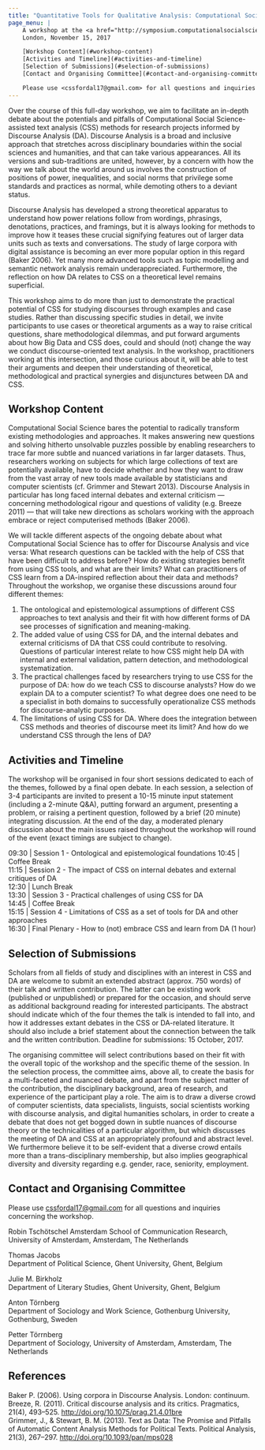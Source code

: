 ```yaml
---
title: "Quantitative Tools for Qualitative Analysis: Computational Social Science meets Discourse Analysis"
page_menu: |
    A workshop at the <a href="http://symposium.computationalsocialscience.eu/" style="font-weight: normal;">European Symposium Series on Societal Challenges in Computational Social Science</a>  
    London, November 15, 2017

    [Workshop Content](#workshop-content)  
    [Activities and Timeline](#activities-and-timeline)  
    [Selection of Submissions](#selection-of-submissions)  
    [Contact and Organising Committee](#contact-and-organising-committee)  

    Please use <cssfordal17@gmail.com> for all questions and inquiries concerning the workshop. Deadline for submissions: 15 October, 2017.
---
```


Over the course of this full-day workshop, we aim to facilitate an in-depth debate about the potentials and pitfalls of Computational Social Science-assisted text analysis (CSS) methods for research projects informed by Discourse Analysis (DA). Discourse Analysis is a broad and inclusive approach that stretches across disciplinary boundaries within the social sciences and humanities, and that can take various appearances. All its versions and sub-traditions are united, however, by a concern with how the way we talk about the world around us involves the construction of positions of power, inequalities, and social norms that privilege some standards and practices as normal, while demoting others to a deviant status. 

Discourse Analysis has developed a strong theoretical apparatus to understand how power relations follow from wordings, phrasings, denotations, practices, and framings, but it is always looking for methods to improve how it teases these crucial signifying features out of larger data units such as texts and conversations. The study of large corpora with digital assistance is becoming an ever more popular option in this regard (Baker 2006). Yet many more advanced tools such as topic modelling and semantic network analysis remain underappreciated. Furthermore, the reflection on how DA relates to CSS on a theoretical level remains superficial. 

This workshop aims to do more than just to demonstrate the practical potential of CSS for studying discourses through examples and case studies. Rather than discussing specific studies in detail, we invite participants to use cases or theoretical arguments as a way to raise critical questions, share methodological dilemmas, and put forward arguments about how Big Data and CSS does, could and should (not) change the way we conduct discourse-oriented text analysis. In the workshop, practitioners working at this intersection, and those curious about it, will be able to test their arguments and deepen their understanding of theoretical, methodological and practical synergies and disjunctures between DA and CSS.

## Workshop Content
Computational Social Science bares the potential to radically transform existing methodologies and approaches. It makes answering new questions and solving hitherto unsolvable puzzles possible by enabling researchers to trace far more subtle and nuanced variations in far larger datasets. Thus, researchers working on subjects for which large collections of text are potentially available, have to decide whether and how they want to draw from the vast array of new tools made available by statisticians and computer scientists (cf. Grimmer and Stewart 2013). Discourse Analysis in particular has long faced internal debates and external criticism — concerning methodological rigour and questions of validity (e.g. Breeze 2011) — that will take new directions as scholars working with the approach embrace or reject computerised methods (Baker 2006).

We will tackle different aspects of the ongoing debate about what Computational Social Science has to offer for Discourse Analysis and vice versa: What research questions can be tackled with the help of CSS that have been difficult to address before? How do existing strategies benefit from using CSS tools, and what are their limits? What can practitioners of CSS learn from a DA-inspired reflection about their data and methods? Throughout the workshop, we organise these discussions around four different themes:  
1. The ontological and epistemological assumptions of different CSS approaches to text analysis and their fit with how different forms of DA see processes of signification and meaning-making. 
2. The added value of using CSS for DA, and the internal debates and external criticisms of DA that CSS could contribute to resolving. Questions of particular interest relate to how CSS might help DA with internal and external validation, pattern detection, and methodological systematization.
3. The practical challenges faced by researchers trying to use CSS for the purpose of DA: how do we teach CSS to discourse analysts? How do we explain DA to a computer scientist? To what degree does one need to be a specialist in both domains to successfully operationalize CSS methods for discourse-analytic purposes.  
4. The limitations of using CSS for DA. Where does the integration between CSS methods and theories of discourse meet its limit? And how do we understand CSS through the lens of DA? 

## Activities and Timeline
The workshop will be organised in four short sessions dedicated to each of the themes, followed by a final open debate. In each session, a selection of 3-4 participants are invited to present a 10-15 minute input statement (including a 2-minute Q&A), putting forward an argument, presenting a problem, or raising a pertinent question, followed by a brief (20 minute) integrating discussion. At the end of the day, a moderated plenary discussion about the main issues raised throughout the workshop will round of the event (exact timings are subject to change).

09:30 | Session 1 - Ontological and epistemological foundations 
10:45 | Coffee Break  
11:15 | Session 2 - The impact of CSS on internal debates and external critiques of DA  
12:30 | Lunch Break  
13:30 | Session 3 - Practical challenges of using CSS for DA  
14:45 | Coffee Break  
15:15 | Session 4 - Limitations of CSS as a set of tools for DA and other approaches  
16:30 | Final Plenary - How to (not) embrace CSS and learn from DA  (1 hour)

## Selection of Submissions
Scholars from all fields of study and disciplines with an interest in CSS and DA are welcome to submit an extended abstract (approx. 750 words) of their talk and written contribution. The latter can be existing work (published or unpublished) or prepared for the occasion, and should serve as additional background reading for interested participants. The abstract should indicate which of the four themes the talk is intended to fall into, and how it addresses extant debates in the CSS or DA-related literature. It should also include a brief statement about the connection between the talk and the written contribution. Deadline for submissions: 15 October, 2017.

The organising committee will select contributions based on their fit with the overall topic of the workshop and the specific theme of the session. In the selection process, the committee aims, above all, to create the basis for a multi-faceted and nuanced debate, and apart from the subject matter of the contribution, the disciplinary background, area of research, and experience of the participant play a role. The aim is to draw a diverse crowd of computer scientists, data specialists, linguists, social scientists working with discourse analysis, and digital humanities scholars, in order to create a debate that does not get bogged down in subtle nuances of discourse theory or the technicalities of a particular algorithm, but which discusses the meeting of DA and CSS at an appropriately profound and abstract level. We furthermore believe it to be self-evident that a diverse crowd entails more than a trans-disciplinary membership, but also implies geographical diversity and diversity regarding e.g. gender, race, seniority, employment.

## Contact and Organising Committee
Please use <cssfordal17@gmail.com> for all questions and inquiries concerning the workshop.

Robin Tschötschel
Amsterdam School of Communication Research, University of Amsterdam, Amsterdam, The Netherlands

Thomas Jacobs  
Department of Political Science, Ghent University, Ghent, Belgium

Julie M. Birkholz  
Department of Literary Studies, Ghent University, Ghent, Belgium

Anton Törnberg  
Department of Sociology and Work Science, Gothenburg University, Gothenburg, Sweden

Petter Törrnberg  
Department of Sociology, University of Amsterdam, Amsterdam, The Netherlands 

## References
Baker P. (2006). Using corpora in Discourse Analysis. London: continuum.  
Breeze, R. (2011). Critical discourse analysis and its critics. Pragmatics, 21(4), 493–525. http://doi.org/10.1075/prag.21.4.01bre  
Grimmer, J., & Stewart, B. M. (2013). Text as Data: The Promise and Pitfalls of Automatic Content Analysis Methods for Political Texts. Political Analysis, 21(3), 267–297. http://doi.org/10.1093/pan/mps028  
